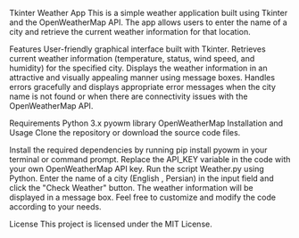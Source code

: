 Tkinter Weather App
This is a simple weather application built using Tkinter and the OpenWeatherMap API. The app allows users to enter the name of a city and retrieve the current weather information for that location.

Features
User-friendly graphical interface built with Tkinter.
Retrieves current weather information (temperature, status, wind speed, and humidity) for the specified city.
Displays the weather information in an attractive and visually appealing manner using message boxes.
Handles errors gracefully and displays appropriate error messages when the city name is not found or when there are connectivity issues with the OpenWeatherMap API.

Requirements
Python 3.x
pyowm library
OpenWeatherMap 
Installation and Usage
Clone the repository or download the source code files.

Install the required dependencies by running pip install pyowm in your terminal or command prompt.
Replace the API_KEY variable in the code with your own OpenWeatherMap API key.
Run the script Weather.py using Python.
Enter the name of a city (English , Persian) in the input field and click the "Check Weather" button.
The weather information will be displayed in a message box.
Feel free to customize and modify the code according to your needs.

License
This project is licensed under the MIT License.
